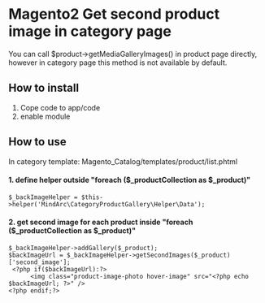 # Magento2 Get second product image in category page

You can call $product->getMediaGalleryImages() in product page directly, 
however in category page this method is not available by default.

## How to install
1. Cope code to app/code
2. enable module

## How to use

In category template: Magento_Catalog/templates/product/list.phtml

#### 1. define helper outside "foreach ($_productCollection as $_product)"
```
$_backImageHelper = $this->helper('MindArc\CategoryProductGallery\Helper\Data');
```
#### 2. get second image for each product inside "foreach ($_productCollection as $_product)"
```
$_backImageHelper->addGallery($_product);
$backImageUrl = $_backImageHelper->getSecondImages($_product)['second_image'];
 <?php if($backImageUrl):?>
      <img class="product-image-photo hover-image" src="<?php echo $backImageUrl; ?>" />
<?php endif;?>
```


